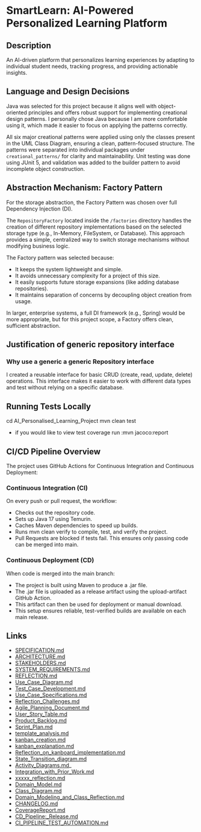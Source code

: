 # SmartLearn: AI-Powered Personalized Learning Platform

## Description
An AI-driven platform that personalizes learning experiences by adapting to individual student needs, tracking progress, and providing actionable insights.

## Language and Design Decisions
Java was selected for this project because it aligns well with object-oriented principles and offers robust support for implementing creational design patterns. I personally chose Java because I am more comfortable using it, which made it easier to focus on applying the patterns correctly.

All six major creational patterns were applied using only the classes present in the UML Class Diagram, ensuring a clean, pattern-focused structure. The patterns were separated into individual packages under `creational_patterns/` for clarity and maintainability. Unit testing was done using JUnit 5, and validation was added to the builder pattern to avoid incomplete object construction.
## Abstraction Mechanism: Factory Pattern

For the storage abstraction, the Factory Pattern was chosen over full Dependency Injection (DI). 

The `RepositoryFactory` located inside the `/factories` directory handles the creation of different repository implementations based on the selected storage type (e.g., In-Memory, FileSystem, or Database). This approach provides a simple, centralized way to switch storage mechanisms without modifying business logic.

The Factory pattern was selected because:
- It keeps the system lightweight and simple.
- It avoids unnecessary complexity for a project of this size.
- It easily supports future storage expansions (like adding database repositories).
- It maintains separation of concerns by decoupling object creation from usage.

In larger, enterprise systems, a full DI framework (e.g., Spring) would be more appropriate, but for this project scope, a Factory offers clean, sufficient abstraction.

## Justification of generic repository interface
### Why use a generic a generic Repository interface
I created a reusable interface for basic CRUD (create, read, update, delete) operations. This interface makes it easier to work with different data types and test without relying on a specific database.

## Running Tests Locally
cd AI_Personalised_Learning_Project
mvn clean test
- if you would like to view test coverage run :mvn jacoco:report

## CI/CD Pipeline Overview
The project uses GitHub Actions for Continuous Integration and Continuous Deployment:

### Continuous Integration (CI)
On every push or pull request, the workflow:
- Checks out the repository code.
- Sets up Java 17 using Temurin.
- Caches Maven dependencies to speed up builds.
- Runs mvn clean verify to compile, test, and verify the project.
- Pull Requests are blocked if tests fail. This ensures only passing code can be merged into main.

### Continuous Deployment (CD)
When code is merged into the main branch:
- The project is built using Maven to produce a .jar file.
- The .jar file is uploaded as a release artifact using the upload-artifact GitHub Action.
- This artifact can then be used for deployment or manual download.
- This setup ensures reliable, test-verified builds are available on each main release.

## Links
- [SPECIFICATION.md](./SPECIFICATION.md)
- [ARCHITECTURE.md](./ARCHITECTURE.md)
- [STAKEHOLDERS.md](STAKEHOLDERS.md)
- [SYSTEM_REQUIREMENTS.md](SYSTEM_REQUIREMENTS.md)
- [REFLECTION.md](REFLECTION.md)
- [Use_Case_Diagram.md](Use_Case_Diagram.md)
- [Test_Case_Development.md](Test_Case_Development.md)
- [Use_Case_Specifications.md](Use_Case_Specifications.md)
- [Reflection_Challenges.md](Reflection_Challenges.md)
- [Agile_Planning_Document.md](Agile_Planning_Document.md)
- [User_Story_Table.md](User_Story_Table.md)
- [Product_Backlog.md](Product_Backlog.md)
- [Sprint_Plan.md](Sprint_Plan.md)
- [template_analysis.md](template_analysis.md)
- [kanban_creation.md](kanban_creation.md)
- [kanban_explanation.md](kanban_explanation.md)
- [Reflection_on_kanboard_implementation.md](Reflection_on_kanboard_implementation.md)
- [State_Transition_diagram.md](State_Transition_diagram.md)
- [Activity_Diagrams.md](Activity_Diagrams.md)_
- [Integration_with_Prior_Work.md](Integration_with_Prior_Work.md)
- [xxxxx_reflection.md](xxxxx_reflection.md)
- [Domain_Model.md](Domain_Model.md)
- [Class_Diagram.md](Class_Diagram.md)
- [Domain_Modeling_and_Class_Reflection.md](Domain_Modeling_and_Class_Reflection.md)
- [CHANGELOG.md](CHANGELOG.md)
- [CoverageReport.md](CoverageReport.md)
- [CD_Pipeline:_Release.md](CD_Pipeline:_Release)
- [CI_PIPELINE_TEST_AUTOMATION.md](CI_PIPELINE_TEST_AUTOMATION.md)
